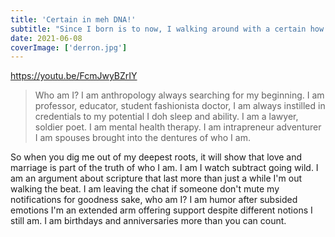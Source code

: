 ```yaml
---
title: 'Certain in meh DNA!'
subtitle: "Since I born is to now, I walking around with a certain how to put it. It's like someone took certain and sprayed it in my DNA"
date: 2021-06-08
coverImage: ['derron.jpg']
---
```


https://youtu.be/FcmJwyBZrIY

 > Who am I? I am anthropology always searching for my beginning. I am professor, educator, student fashionista doctor, I am always instilled in credentials to my potential I doh sleep and ability. I am a lawyer, soldier poet. I am mental health therapy. I am intrapreneur adventurer I am spouses brought into the dentures of who I am.

  So when you dig me out of my deepest roots, it will show that love and marriage is part of the truth of who I am. I am I watch subtract going wild. I am an argument about scripture that last more than just a while I'm out walking the beat. I am leaving the chat if someone don't mute my notifications for goodness sake, who am I? I am humor after subsided emotions I'm an extended arm offering support despite different notions I still am. I am birthdays and anniversaries more than you can count.
